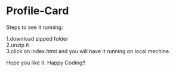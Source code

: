 # Profile-Card
 
Steps to see it running:

  1.download zipped folder   
  2.unzip it  
  3.click on index.html and you will have it running on local mechine.

Hope you like it.
Happy Coding!!
